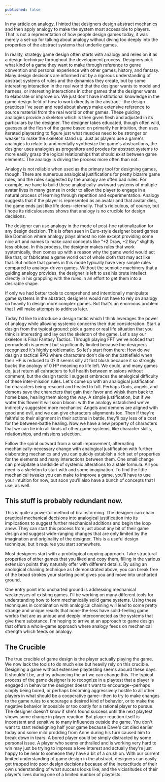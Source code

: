 ```yaml
---
published: false
---
```

In my [article on analogy](analogy.html), I hinted that designers design abstract mechanics and then apply analogy to make the system most accessible to players. That is not a representation of how people design games today, it was merely a set-up for talking about analogy without diving too deeply into the properties of the abstract systems that underlie games. 

In reality, strategy game design often starts with analogy and relies on it as a design technique throughout the development process. Designers pick what kind of a game they want to make through reference to genre convention and personal experience with other games, history, and fantasy. Many design decisions are informed not by a rigorous understanding of abstract systems of rules and the dynamics they create, but by some interesting interaction in the real world that the designer wants to model and harness, or interesting interactions in other games that the designer wants to elaborate or improve on. We just don't have institutional knowledge in the game design field of how to work directly in the abstract--the design practices I've seen and read about always make extensive reference to source material from the real world or other games. These guiding analogies provide a skeleton which is then given flesh and adjusted in its particulars by the designer. The designer takes educated, though often wild, guesses at the flesh of the game based on primarily her intuition, then uses iterated playtesting to figure just what muscles need to be stronger or weaker to make the skeleton stand up. Just as players use a game's analogies to relate to and mentally synthesize the game's abstractions, the designer uses analogies as progenitors and proxies for abstract systems to more easily grasp the logical relationships that should exist between game elements. The analogy is driving the process more often than not.

Analogy is not reliable when used as the primary tool for designing games, though. There are numerous analogical justifications for pretty bizarre game rules, and the rules suggested by the analogy are often bad rules. For example, we have to build these analogically-awkward systems of multiple avatar lives in many gamse in order to allow the player to engage in a natural process of learning through repetition and experimentation. Analogy suggests that if the player is represented as an avatar and that avatar dies, the game ends just like life does--eternally. That's ridiculous, of course, but I hope its ridiculousness shows that analogy is no crucible for design decisions. 

The designer can use analogy in the mode of post-hoc rationalization for any design decision. This is often seen in Euro-style designer board games like Dominion where analogy plays almost no role except providing some nice art and names to make card concepts like "+2 Draw, +2 Buy" slightly less obtuse. In this process, the designer makes rules that work systemically, then comes up with a reason why the game world would act like that, or fabricates a game world out of whole cloth that may act like that. But notice that games in this mode typically have very simple rules compared to analogy-driven games. Without the semiotic machinery that a guiding analogy provides, the designer is left to use his brute intellect directly in his grappling with the rules in an effort to get them into a desirable shape. 

If only we had better tools to comprehend and intentionally manipulate game systems in the abstract, designers would not have to rely on analogy so heavily to design more complex games. But that's an enormous problem that I will make attempts to address later. 

Today I'd like to introduce a design tactic which I think leverages the power of analogy while allowing systemic concerns their due consideration. Start a design from the typical ground: pick a game or real life situation that you think is interesting and lay out the skeleton of the game. Let's say our skeleton is Final Fantasy Tactics. Through playing FFT we've noticed that permadeath is present but significantly limited because the designers recognized it's highly problematic. So let's start from there: How do we design a tactical RPG where characters don't die on the battlefield when their HP is reduced to 0? It seems silly at first blush because it so strongly bucks the analogy of 0 HP meaning no life left. We could, and many games do, just return all cahracters to full health between missions without comment, but the design tactic I suggest embraces the analogical difficulty of these inter-mission rules. Let's come up with an analogical justification for characters being rescued and healed to full. Perhaps Gods, angels, and demons save the characters that gain their favor and whisk them back to home base, healing them along the way. A simple justification, but if we water this flower it will soon bloom: with the analogy established we've indirectly suggested more mechanics! Angels and demons are aligned with good and evil, and we can give characters alignments too. Then if they're faithful to their alignment in their actions in battle, they'll pay less of a cost for the between-battle healing. Now we have a new property of characters that we can tie into all kinds of other game systems, like character skills, relationships, and missions selection. 

Follow the spiral outward from a small improvement, alternating mechanically-necessary change with analogical justification with further elaborating mechanics and you can quickly establish a rich set of properties for the elements and many interactions between them. One small change can precipitate a landslide of systemic alterations to a stale formula. All you need is a skeleton to start with and some imagination. To find the little mechanical tweaks you can make to improve a game, you'll have to use your intuition for now, but soon you'll also have a bunch of concepts that I use, as well.

## This stuff is probably redundant now.

This is quite a powerful method of brainstorming. The designer can chain practical mechanical decisions into analogical justification into its implications to suggest further mechanical additions and begin the loop anew. They can start this process from just about any bit of their game design and suggest wide-ranging changes that are only limited by the imagination and originality of the designer. This is a useful design technique, but it requires you start somewhere.

Most designers start with a prototypical copying approach. Take structural properties of other games that you liked and copy them, filling in the various extension points they naturally offer with different details. By using an anological chaining technique as I demonstrated above, you can break free of the broad strokes your starting point gives you and move into uncharted ground.

One entry point into uncharted ground is addressing mechanical weaknesses of existing games. I'll be working on many different  tools for understanding how to form mechanically solid game systems. Using these techniques in combination with analogical chaining will lead to some pretty strange and unique results that none-the-less have solid-feeling game worlds that are as unique and deeply interconnected as the systems that give them substance. I'm hoping to arrive at an approach to game design that offers a whole-game approach where analogy feeds on mechanical strength which feeds on analogy.

## The Crucible

The true crucible of game design is the player actually playing the game. We now lack the tools to do much else but heavily rely on this crucible. Designing a game without extensive playtesting seems absurd these days. It shouldn't be, and by advancing the art we can change this. The typical process of the game designer is to recognize in a playtest that a player is engaged in behavior the designer doesn't want to encourage--perhaps simply being bored, or perhaps becoming aggressively hostile to all other players in what should be a cooperative game--then to try to make changes to the game rules to encourage a desired kind of behavior, or to make the negative behavior impossible or too costly for a rational player to pursue. The designer doesn't know if she's found success until the next playtest shows some change in player reaction. But player reaction itself is inconstant and sensitive to many influences outside the game. You don't want to start redesigning half your game because Dave's cat died earlier today and some mild prodding from Anne during his turn caused him to break down in tears. A bored player could be simply distracted by some personal issue. A player who seems enthralled and is working very hard to win may just be trying to impress a love interest and actually they're just happy to be near to someone they have a bit of a crush on. With our current limited understanding of game design in the abstract, designers can easily get trapped into poor design decisions because of the inexactitude of their own understanding of what success looks like, and the vicissitudes of their player's lives during one of a limited number of playtests.

